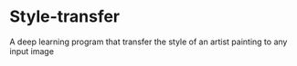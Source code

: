# Style-transfer
A deep learning program that transfer the style of an artist painting to any input image
